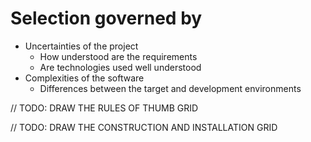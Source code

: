 # Selection governed by

- Uncertainties of the project
    + How understood are the requirements
    + Are technologies used well understood
- Complexities of the software
    + Differences between the target and development environments

// TODO: DRAW THE RULES OF THUMB GRID

// TODO: DRAW THE CONSTRUCTION AND INSTALLATION GRID